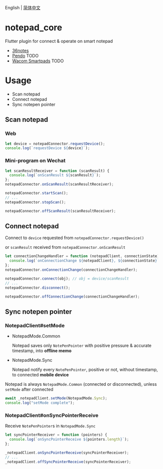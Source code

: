 English | [简体中文](./README-CN.md)

# notepad_core
Flutter plugin for connect & operate on smart notepad

- [36notes](https://www.36notes.com)
- [Pendo](http://www.pendo-tech.com) TODO
- [Wacom Smartpads](https://www.wacom.com/en-us/products/smartpads) TODO

# Usage
- Scan notepad
- Connect notepad
- Sync notepen pointer

## Scan notepad

### Web

```js
let device = notepadConnector.requestDevice();
console.log(`requestDevice ${device}`);
```

### Mini-program on Wechat

```js
let scanResultReceiver = function (scanResult) {
  console.log(`onScanResult ${scanResult}`);
};
notepadConnector.onScanResult(scanResultReceiver);

notepadConnector.startScan();
// ...
notepadConnector.stopScan();

notepadConnector.offScanResult(scanResultReceiver);
```

## Connect notepad

Connect to `device` requested from `notepadConnector.requestDevice()`

or `scanResult` received from `notepadConnector.onScanResult`

```js
let connectionChangeHandler = function (notepadClient, connectionState) {
  console.log(`onConnectionChange ${notepadClient}, ${connectionState}`);
};
notepadConnector.onConnectionChange(connectionChangeHandler);

notepadConnector.connect(obj); // obj = device/scanResult
// ...
notepadConnector.disconnect();

notepadConnector.offConnectionChange(connectionChangeHandler);
```

## Sync notepen pointer

### NotepadClient#setMode

- NotepadMode.Common

    Notepad saves only `NotePenPointer` with positive pressure & accurate timestamp, into **offline memo** 

- NotepadMode.Sync

    Notepad notify every `NotePenPointer`, positive or not, without timestamp, to connected **mobile device**

Notepad is always `NotepadMode.Common` (connected or disconnected), unless `setMode` after connected

```js
await _notepadClient.setMode(NotepadMode.Sync);
console.log("setMode complete");
```

### NotepadClient#onSyncPointerReceive

Receive `NotePenPointer`s in `NotepadMode.Sync`

```js
let syncPointerReceiver = function (pointers) {
  console.log(`onSyncPointerReceive ${pointers.length}`);
};

_notepadClient.onSyncPointerReceive(syncPointerReceiver);
// ...
_notepadClient.offSyncPointerReceive(syncPointerReceiver);
```

